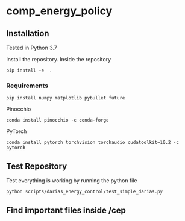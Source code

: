 # comp_energy_policy

## Installation

Tested in Python 3.7

Install the repository. Inside the repository

``pip install -e  .``

### Requirements

``pip install numpy matplotlib pybullet future``

Pinocchio

``conda install pinocchio -c conda-forge``

PyTorch

``conda install pytorch torchvision torchaudio cudatoolkit=10.2 -c pytorch``


## Test Repository

Test everything is working by running the python file

``python scripts/darias_energy_control/test_simple_darias.py``

## Find important files inside /cep
